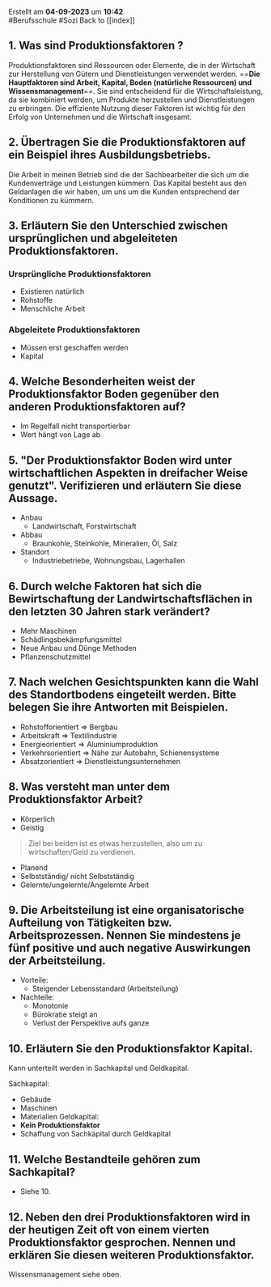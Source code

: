 Erstellt am **04-09-2023** um **10:42**  
#Berufsschule #Sozi 
Back to [[index]]
## 1. Was sind Produktionsfaktoren ?

Produktionsfaktoren sind Ressourcen oder Elemente, die in der Wirtschaft zur Herstellung von Gütern und Dienstleistungen verwendet werden. ==**Die Hauptfaktoren sind Arbeit, Kapital, Boden (natürliche Ressourcen) und Wissensmanagement**==. Sie sind entscheidend für die Wirtschaftsleistung, da sie kombiniert werden, um Produkte herzustellen und Dienstleistungen zu erbringen. Die effiziente Nutzung dieser Faktoren ist wichtig für den Erfolg von Unternehmen und die Wirtschaft insgesamt.

## 2. Übertragen Sie die Produktionsfaktoren auf ein Beispiel ihres Ausbildungsbetriebs.

Die Arbeit in meinen Betrieb sind die der Sachbearbeiter die sich um die Kundenverträge und Leistungen kümmern. Das Kapital besteht aus den Geldanlagen die wir haben, um uns um die Kunden entsprechend der Konditionen zu kümmern. 


## 3. Erläutern Sie den Unterschied zwischen ursprünglichen und abgeleiteten Produktionsfaktoren.

### Ursprüngliche Produktionsfaktoren
- Existieren natürlich
- Rohstoffe
- Menschliche Arbeit
### Abgeleitete Produktionsfaktoren
- Müssen erst geschaffen werden
- Kapital

## 4. Welche Besonderheiten weist der Produktionsfaktor Boden gegenüber den anderen Produktionsfaktoren auf?

- Im Regelfall nicht transportierbar
- Wert hängt von Lage ab

## 5. "Der Produktionsfaktor Boden wird unter wirtschaftlichen Aspekten in dreifacher Weise genutzt". Verifizieren und erläutern Sie diese Aussage.

- Anbau
	- Landwirtschaft, Forstwirtschaft
- Abbau
	- Braunkohle, Steinkohle, Mineralien, Öl, Salz
- Standort
	- Industriebetriebe, Wohnungsbau, Lagerhallen

## 6. Durch welche Faktoren hat sich die Bewirtschaftung der Landwirtschaftsflächen in den letzten 30 Jahren stark verändert?

- Mehr Maschinen
- Schädlingsbekämpfungsmittel
- Neue Anbau und Dünge Methoden
- Pflanzenschutzmittel


## 7. Nach welchen Gesichtspunkten kann die Wahl des Standortbodens eingeteilt werden. Bitte belegen Sie ihre Antworten mit Beispielen.

- Rohstofforientiert => Bergbau
- Arbeitskraft => Textilindustrie
- Energieorientiert => Aluminiumproduktion
- Verkehrsorientiert => Nähe zur Autobahn, Schienensysteme
- Absatzorientiert => Dienstleistungsunternehmen

## 8. Was versteht man unter dem Produktionsfaktor Arbeit?

- Körperlich
- Geistig

> Ziel bei beiden ist es etwas herzustellen, also um zu wirtschaften/Geld zu verdienen.
- Planend 
- Selbstständig/ nicht Selbstständig
- Gelernte/ungelernte/Angelernte Arbeit

## 9. Die Arbeitsteilung ist eine organisatorische Aufteilung von Tätigkeiten bzw. Arbeitsprozessen. Nennen Sie mindestens je fünf positive und auch negative Auswirkungen der Arbeitsteilung.

- Vorteile:
	- Steigender Lebensstandard (Arbeitsteilung)
- Nachteile:
	- Monotonie
	- Bürokratie steigt an
	- Verlust der Perspektive aufs ganze

## 10. Erläutern Sie den Produktionsfaktor Kapital.

Kann unterteilt werden in Sachkapital und Geldkapital.

Sachkapital:
- Gebäude 
- Maschinen
- Materialien
Geldkapital:
- **Kein Produktionsfaktor**
- Schaffung von Sachkapital durch Geldkapital

## 11. Welche Bestandteile gehören zum Sachkapital?

- Siehe 10.

## 12. Neben den drei Produktionsfaktoren wird in der heutigen Zeit oft von einem vierten Produktionsfaktor gesprochen. Nennen und erklären Sie diesen weiteren Produktionsfaktor.

Wissensmanagement siehe oben.